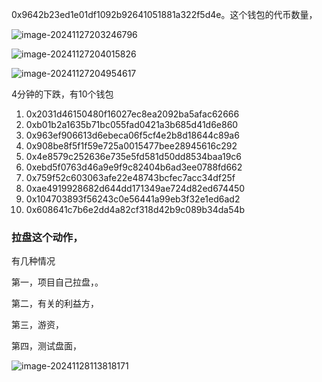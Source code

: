 0x9642b23ed1e01df1092b92641051881a322f5d4e。这个钱包的代币数量，



![image-20241127203246796](./${img}/image-20241127203246796.png)



![image-20241127204015826](./${img}/image-20241127204015826.png)

![image-20241127204954617](./${img}/image-20241127204954617.png)

4分钟的下跌，有10个钱包

1. 0x2031d46150480f16027ec8ea2092ba5afac62666
2. 0xb01b2a1635b71bc055fad0421a3b685d41d6e860
3. 0x963ef906613d6ebeca06f5cf4e2b8d18644c89a6
4. 0x908be8f5f1f59e725a0015477bee28945616c292
5. 0x4e8579c252636e735e5fd581d50dd8534baa19c6
6. 0xebd5f0763d46a9e9f9c82404b6ad3ee0788fd662
7. 0x759f52c603063afe22e48743bcfec7acc34df25f
8. 0xae4919928682d644dd171349ae724d82ed674450
9. 0x104703893f56243c0e56441a99eb3f32e1ed6ad2
10. 0x608641c7b6e2dd4a82cf318d42b9c089b34da54b









### 拉盘这个动作，

有几种情况

第一，项目自己拉盘，。

第二，有关的利益方，

第三，游资，

第四，测试盘面，



![image-20241128113818171](./${img}/image-20241128113818171.png)
